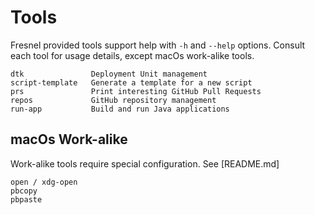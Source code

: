 # Tools

Fresnel provided tools support help with `-h` and `--help` options.
Consult each tool for usage details, except macOs work-alike tools.

```
dtk               Deployment Unit management
script-template   Generate a template for a new script
prs               Print interesting GitHub Pull Requests
repos             GitHub repository management
run-app           Build and run Java applications
```


## macOs Work-alike

Work-alike tools require special configuration. See [README.md]

```
open / xdg-open
pbcopy
pbpaste
```
